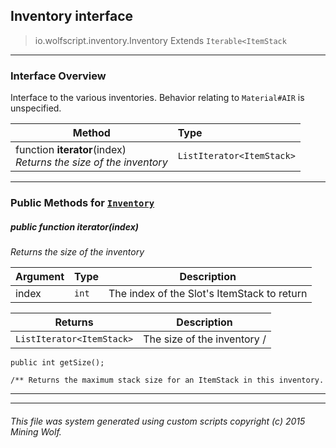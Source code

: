 ## Inventory __interface__

>io.wolfscript.inventory.Inventory
>Extends `Iterable<ItemStack`

---

### Interface Overview

Interface to the various inventories. Behavior relating to `Material#AIR` is unspecified.

Method | Type   
--- | :--- 
 function __iterator__(index) <br> _Returns the size of the inventory_ | `ListIterator<ItemStack>`



---


### Public Methods for [`Inventory`](Inventory.md)

##### <a id='iterator'></a>public  function __iterator__(index)

_Returns the size of the inventory_

Argument | Type | Description  
--- | --- | --- 
index | `int` | The index of the Slot's ItemStack to return

Returns | Description
--- | --- 
`ListIterator<ItemStack>` | The size of the inventory /
    public int getSize();

    /** Returns the maximum stack size for an ItemStack in this inventory.


---
---


###### This file was system generated using custom scripts copyright (c) 2015 Mining Wolf.
	

